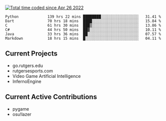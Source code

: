 <a href="https://wakatime.com/@9797ee4f-4108-45bb-8fc2-b36b9c1a1c89"><img src="https://wakatime.com/badge/user/9797ee4f-4108-45bb-8fc2-b36b9c1a1c89.svg?style=for-the-badge" alt="Total time coded since Apr 26 2022" /></a>

<!--START_SECTION:waka-->

```text
Python             139 hrs 22 mins ████████░░░░░░░░░░░░░░░░░   31.41 %
Dart               70 hrs 18 mins  ████░░░░░░░░░░░░░░░░░░░░░   15.84 %
C                  61 hrs 30 mins  ███▒░░░░░░░░░░░░░░░░░░░░░   13.86 %
C#                 44 hrs 50 mins  ██▓░░░░░░░░░░░░░░░░░░░░░░   10.11 %
Java               33 hrs 36 mins  ██░░░░░░░░░░░░░░░░░░░░░░░   07.57 %
Markdown           18 hrs 15 mins  █░░░░░░░░░░░░░░░░░░░░░░░░   04.11 %
```

<!--END_SECTION:waka-->

## Current Projects

 - go.rutgers.edu
 - rutgersesports.com
 - Video Game Artificial Intelligence
 - InfernoEngine

## Current Active Contributions

 - pygame
 - osu!lazer
